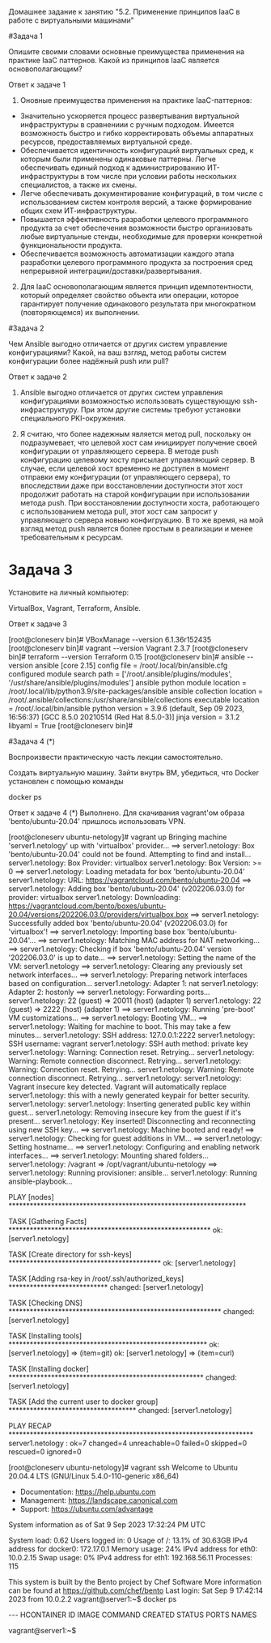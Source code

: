 Домашнее задание к занятию "5.2. Применение принципов IaaC в работе с виртуальными машинами"

#Задача 1

Опишите своими словами основные преимущества применения на практике IaaC паттернов.
Какой из принципов IaaC является основополагающим?

Ответ к задаче 1

1) Оновные преимущества применения на практике IaaC-паттернов:
- Значительно ускоряется процесс развертывания виртуальной инфраструктуры 
в сравнениии с ручным подходом. Имеется возможность быстро и гибко корректировать
объемы аппаратных ресурсов, предоставляемых виртуальной среде.
- Обеспечивается идентичность конфигураций виртуальных сред, к которым были применены 
одинаковые паттерны. Легче обеспечивать единый подход к администрированию ИТ-инфраструктуры
в том числе при условии работы нескольких специалистов, а также их смены.
- Легче обеспечивать документирование конфигураций, в том числе с использованием
систем контроля версий, а также формирование общих схем ИТ-инфраструктуры.
- Повышается эффективность разработки целевого программного продукта 
за счет обеспечения возможности быстро организовать любые виртуальные стенды, 
необходимые для проверки конкретной функциональности продукта.
- Обеспечивается возможность автоматизации каждого этапа разработки 
целевого программного продукта за построения сред непрерывной интеграции/доставки/развертывания.

2) Для IaaC основополагающим является принцип идемпотентности, который определяет свойство объекта или операции, которое 
гарантирует получение одинакового результата при многократном (повторяющемся) их выполнении. 

#Задача 2

Чем Ansible выгодно отличается от других систем управление конфигурациями? 
Какой, на ваш взгляд, метод работы систем конфигурации более надёжный push или pull?

Ответ к задаче 2 

1) Ansible выгодно отличается от других систем управления конфигурациями 
возможностью использовать существующую ssh-инфраструктуру. При этом другие системы требуют установки специального 
PKI-окружения.


2) Я считаю, что более надежным является метод pull, поскольку он подразумевает, 
что целевой хост сам инициирует получение своей конфигурации от управляющего сервера. 
В методе push конфигурацию целевому хосту присылает управляющий сервер. 
В случае, если целевой хост временно не доступен в момент отправки ему конфигурации 
(от управляющего сервера), то впоследствии даже при восстановлении доступности 
этот хост продолжит работать на старой конфигурации при использовании метода push.
При восстановлении доступности хоста, работающего с использованием метода pull,
этот хост сам запросит у управляющего сервера новыю конфигруацию.
В то же время, на мой взгляд метод push является более простым в реализации и менее требовательным к ресурсам.

# Задача 3

Установите на личный компьютер:

VirtualBox,
Vagrant,
Terraform,
Ansible.

Ответ к задаче 3

[root@cloneserv bin]# VBoxManage --version
6.1.36r152435
[root@cloneserv bin]# vagrant --version
Vagrant 2.3.7
[root@cloneserv bin]# terraform --version
Terraform 0.15
[root@cloneserv bin]# ansible --version
ansible [core 2.15]
  config file = /root/.local/bin/ansible.cfg
  configured module search path = ['/root/.ansible/plugins/modules', '/usr/share/ansible/plugins/modules']
  ansible python module location = /root/.local/lib/python3.9/site-packages/ansible
  ansible collection location = /root/.ansible/collections:/usr/share/ansible/collections
  executable location = /root/.local/bin/ansible
  python version = 3.9.6 (default, Sep 09 2023, 16:56:37) [GCC 8.5.0 20210514 (Red Hat 8.5.0-3)]
  jinja version = 3.1.2
  libyaml = True
[root@cloneserv bin]#

#Задача 4 (*)

Воспроизвести практическую часть лекции самостоятельно.

Создать виртуальную машину.
Зайти внутрь ВМ, убедиться, что Docker установлен с помощью команды

docker ps

Ответ к задаче 4 (*)
Выполнено. Для скачивания vagrant'ом образа 'bento/ubuntu-20.04' пришлось использовать VPN.

[root@cloneserv ubuntu-netology]# vagrant up
Bringing machine 'server1.netology' up with 'virtualbox' provider...
==> server1.netology: Box 'bento/ubuntu-20.04' could not be found. Attempting to find and install...
    server1.netology: Box Provider: virtualbox
    server1.netology: Box Version: >= 0
==> server1.netology: Loading metadata for box 'bento/ubuntu-20.04'
    server1.netology: URL: https://vagrantcloud.com/bento/ubuntu-20.04
==> server1.netology: Adding box 'bento/ubuntu-20.04' (v202206.03.0) for provider: virtualbox
    server1.netology: Downloading: https://vagrantcloud.com/bento/boxes/ubuntu-20.04/versions/202206.03.0/providers/virtualbox.box
==> server1.netology: Successfully added box 'bento/ubuntu-20.04' (v202206.03.0) for 'virtualbox'!
==> server1.netology: Importing base box 'bento/ubuntu-20.04'...
==> server1.netology: Matching MAC address for NAT networking...
==> server1.netology: Checking if box 'bento/ubuntu-20.04' version '202206.03.0' is up to date...
==> server1.netology: Setting the name of the VM: server1.netology
==> server1.netology: Clearing any previously set network interfaces...
==> server1.netology: Preparing network interfaces based on configuration...
    server1.netology: Adapter 1: nat
    server1.netology: Adapter 2: hostonly
==> server1.netology: Forwarding ports...
    server1.netology: 22 (guest) => 20011 (host) (adapter 1)
    server1.netology: 22 (guest) => 2222 (host) (adapter 1)
==> server1.netology: Running 'pre-boot' VM customizations...
==> server1.netology: Booting VM...
==> server1.netology: Waiting for machine to boot. This may take a few minutes...
    server1.netology: SSH address: 127.0.0.1:2222
    server1.netology: SSH username: vagrant
    server1.netology: SSH auth method: private key
    server1.netology: Warning: Connection reset. Retrying...
    server1.netology: Warning: Remote connection disconnect. Retrying...
    server1.netology: Warning: Connection reset. Retrying...
    server1.netology: Warning: Remote connection disconnect. Retrying...
    server1.netology:
    server1.netology: Vagrant insecure key detected. Vagrant will automatically replace
    server1.netology: this with a newly generated keypair for better security.
    server1.netology:
    server1.netology: Inserting generated public key within guest...
    server1.netology: Removing insecure key from the guest if it's present...
    server1.netology: Key inserted! Disconnecting and reconnecting using new SSH key...
==> server1.netology: Machine booted and ready!
==> server1.netology: Checking for guest additions in VM...
==> server1.netology: Setting hostname...
==> server1.netology: Configuring and enabling network interfaces...
==> server1.netology: Mounting shared folders...
    server1.netology: /vagrant => /opt/vagrant/ubuntu-netology
==> server1.netology: Running provisioner: ansible...
    server1.netology: Running ansible-playbook...

PLAY [nodes] *******************************************************************

TASK [Gathering Facts] *********************************************************
ok: [server1.netology]

TASK [Create directory for ssh-keys] *******************************************
ok: [server1.netology]

TASK [Adding rsa-key in /root/.ssh/authorized_keys] ****************************
changed: [server1.netology]

TASK [Checking DNS] ************************************************************
changed: [server1.netology]

TASK [Installing tools] ********************************************************
ok: [server1.netology] => (item=git)
ok: [server1.netology] => (item=curl)

TASK [Installing docker] *******************************************************
changed: [server1.netology]

TASK [Add the current user to docker group] ************************************
changed: [server1.netology]

PLAY RECAP *********************************************************************
server1.netology           : ok=7    changed=4    unreachable=0    failed=0    skipped=0    rescued=0    ignored=0

[root@cloneserv ubuntu-netology]# vagrant ssh
Welcome to Ubuntu 20.04.4 LTS (GNU/Linux 5.4.0-110-generic x86_64)

 * Documentation:  https://help.ubuntu.com
 * Management:     https://landscape.canonical.com
 * Support:        https://ubuntu.com/advantage

  System information as of Sat 9 Sep 2023 17:32:24 PM UTC

  System load:  0.62               Users logged in:          0
  Usage of /:   13.1% of 30.63GB   IPv4 address for docker0: 172.17.0.1
  Memory usage: 24%                IPv4 address for eth0:    10.0.2.15
  Swap usage:   0%                 IPv4 address for eth1:    192.168.56.11
  Processes:    115


This system is built by the Bento project by Chef Software
More information can be found at https://github.com/chef/bento
Last login: Sat Sep 9 17:42:14 2023 from 10.0.2.2
vagrant@server1:~$ docker ps
<col>   <td> --- </td>
<col><td>HCONTAINER ID</td>    <td>IMAGE</td>     <td>COMMAND</td>   <td>CREATED</td>   <td>STATUS</td>    <td>PORTS</td>     <td>NAMES</td>
</table>

vagrant@server1:~$
